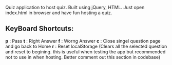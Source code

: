 Quiz application to host quiz. Built using jQuery, HTML. Just open index.html in browser and have fun hosting a quiz.

KeyBoard Shortcuts:
-------------------
<b>p</b> : Pass
<b>t</b> : Right Answer
<b>f</b> : Worng Answer
<b>c</b> : Close singel question page and go back to Home
<b>r</b> : Reset localStorage (Clears all the selected question and reset to begining. this is useful when testing the app but recommended not to use in when hosting. Better comment out this section in codebase)

